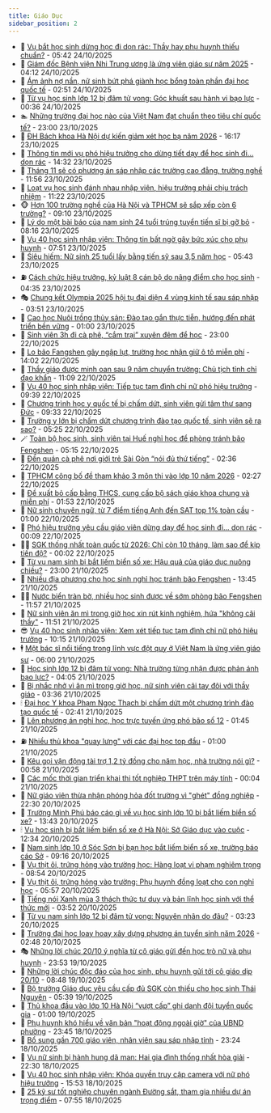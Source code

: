 ```yaml
---
title: Giáo Dục
sidebar_position: 2
---
```


<!-- dantri-giao-duc:START -->
- 🤡 [Vụ bắt học sinh dừng học đi dọn rác: Thầy hay phụ huynh thiếu chuẩn?](https://dantri.com.vn/giao-duc/vu-bat-hoc-sinh-dung-hoc-di-don-rac-thay-hay-phu-huynh-thieu-chuan-20251024121805558.htm) - 05:42 24/10/2025
- 🗽 [Giám đốc Bệnh viện Nhi Trung ương là ứng viên giáo sư năm 2025](https://dantri.com.vn/giao-duc/giam-doc-benh-vien-nhi-trung-uong-la-ung-vien-giao-su-nam-2025-20251024110057625.htm) - 04:12 24/10/2025
- 🚦 [Ám ảnh nợ nần, nữ sinh bứt phá giành học bổng toàn phần đại học quốc tế](https://dantri.com.vn/giao-duc/am-anh-no-nan-nu-sinh-but-pha-gianh-hoc-bong-toan-phan-dai-hoc-quoc-te-20251024091951873.htm) - 02:51 24/10/2025
- 🌋 [Từ vụ học sinh lớp 12 bị đâm tử vong: Góc khuất sau hành vi bạo lực](https://dantri.com.vn/giao-duc/tu-vu-hoc-sinh-lop-12-bi-dam-tu-vong-goc-khuat-sau-hanh-vi-bao-luc-20251023102153840.htm) - 00:36 24/10/2025
- 🏊 [Những trường đại học nào của Việt Nam đạt chuẩn theo tiêu chí quốc tế?](https://dantri.com.vn/giao-duc/nhung-truong-dai-hoc-nao-cua-viet-nam-dat-chuan-theo-tieu-chi-quoc-te-20251023155147570.htm) - 23:00 23/10/2025
- 🎃 [ĐH Bách khoa Hà Nội dự kiến giảm xét học bạ năm 2026](https://dantri.com.vn/giao-duc/dh-bach-khoa-ha-noi-du-kien-giam-xet-hoc-ba-nam-2026-20251023230010355.htm) - 16:17 23/10/2025
- 💄 [Thông tin mới vụ phó hiệu trưởng cho dừng tiết dạy để học sinh đi… dọn rác](https://dantri.com.vn/giao-duc/thong-tin-moi-vu-pho-hieu-truong-cho-dung-tiet-day-de-hoc-sinh-di-don-rac-20251023185440494.htm) - 14:32 23/10/2025
- 🦅 [Tháng 11 sẽ có phương án sáp nhập các trường cao đẳng, trường nghề](https://dantri.com.vn/giao-duc/thang-11-se-co-phuong-an-sap-nhap-cac-truong-cao-dang-truong-nghe-20251023183717990.htm) - 11:56 23/10/2025
- 🚦 [Loạt vụ học sinh đánh nhau nhập viện, hiệu trưởng phải chịu trách nhiệm](https://dantri.com.vn/giao-duc/loat-vu-hoc-sinh-danh-nhau-nhap-vien-hieu-truong-phai-chiu-trach-nhiem-20251021183956463.htm) - 11:22 23/10/2025
- 🐵 [Hơn 100 trường nghề của Hà Nội và TPHCM sẽ sắp xếp còn 6 trường?](https://dantri.com.vn/giao-duc/hon-100-truong-nghe-cua-ha-noi-va-tphcm-se-sap-xep-con-6-truong-20251023155605593.htm) - 09:10 23/10/2025
- 🐘 [Lý do một bài báo của nam sinh 24 tuổi trúng tuyển tiến sĩ bị gỡ bỏ](https://dantri.com.vn/giao-duc/ly-do-mot-bai-bao-cua-nam-sinh-24-tuoi-trung-tuyen-tien-si-bi-go-bo-20251023145905891.htm) - 08:16 23/10/2025
- 🦏 [Vụ 40 học sinh nhập viện: Thông tin bất ngờ gây bức xúc cho phụ huynh](https://dantri.com.vn/giao-duc/vu-40-hoc-sinh-nhap-vien-thong-tin-bat-ngo-gay-buc-xuc-cho-phu-huynh-20251023122429160.htm) - 07:51 23/10/2025
- 💼 [Siêu hiếm: Nữ sinh 25 tuổi lấy bằng tiến sỹ sau 3,5 năm học](https://dantri.com.vn/giao-duc/sieu-hiem-nu-sinh-25-tuoi-lay-bang-tien-sy-sau-35-nam-hoc-20251023112408694.htm) - 05:43 23/10/2025
- ⛽️ [Cách chức hiệu trưởng, kỷ luật 8 cán bộ do nâng điểm cho học sinh](https://dantri.com.vn/giao-duc/cach-chuc-hieu-truong-ky-luat-8-can-bo-do-nang-diem-cho-hoc-sinh-20251023112842558.htm) - 04:35 23/10/2025
- 🎭 [Chung kết Olympia 2025 hội tụ đại diện 4 vùng kinh tế sau sáp nhập](https://dantri.com.vn/giao-duc/chung-ket-olympia-2025-hoi-tu-dai-dien-4-vung-kinh-te-sau-sap-nhap-20251023104146688.htm) - 03:51 23/10/2025
- 🎃 [Cao học Nuôi trồng thủy sản: Đào tạo gắn thực tiễn, hướng đến phát triển bền vững](https://dantri.com.vn/giao-duc/cao-hoc-nuoi-trong-thuy-san-dao-tao-gan-thuc-tien-huong-den-phat-trien-ben-vung-20251022222701882.htm) - 01:00 23/10/2025
- 🚀 [Sinh viên 3h đi cà phê, “cắm trại” xuyên đêm để học](https://dantri.com.vn/giao-duc/sinh-vien-3h-di-ca-phe-cam-trai-xuyen-dem-de-hoc-20251022203450234.htm) - 23:00 22/10/2025
- 👀 [Lo bão Fangshen gây ngập lụt, trường học nhận giữ ô tô miễn phí](https://dantri.com.vn/giao-duc/lo-bao-fangshen-gay-ngap-lut-truong-hoc-nhan-giu-o-to-mien-phi-20251022185222975.htm) - 14:02 22/10/2025
- 🌝 [Thầy giáo được minh oan sau 9 năm chuyển trường: Chủ tịch tỉnh chỉ đạo khẩn](https://dantri.com.vn/giao-duc/thay-giao-duoc-minh-oan-sau-9-nam-chuyen-truong-chu-tich-tinh-chi-dao-khan-20251022164029516.htm) - 11:09 22/10/2025
- 🤗 [Vụ 40 học sinh nhập viện: Tiếp tục tạm đình chỉ nữ phó hiệu trưởng](https://dantri.com.vn/giao-duc/vu-40-hoc-sinh-nhap-vien-tiep-tuc-tam-dinh-chi-nu-pho-hieu-truong-20251022160522752.htm) - 09:39 22/10/2025
- 🦄 [Chương trình học y quốc tế bị chấm dứt, sinh viên gửi tâm thư sang Đức](https://dantri.com.vn/giao-duc/chuong-trinh-hoc-y-quoc-te-bi-cham-dut-sinh-vien-gui-tam-thu-sang-duc-20251022162148899.htm) - 09:33 22/10/2025
- 🦍 [Trường y lớn bị chấm dứt chương trình đào tạo quốc tế, sinh viên sẽ ra sao?](https://dantri.com.vn/giao-duc/truong-y-lon-bi-cham-dut-chuong-trinh-dao-tao-quoc-te-sinh-vien-se-ra-sao-20251022115523664.htm) - 05:25 22/10/2025
- 🪄 [Toàn bộ học sinh, sinh viên tại Huế nghỉ học để phòng tránh bão Fengshen](https://dantri.com.vn/giao-duc/toan-bo-hoc-sinh-sinh-vien-tai-hue-nghi-hoc-de-phong-tranh-bao-fengshen-20251022115850239.htm) - 05:15 22/10/2025
- 🦆 [Đến quán cà phê nơi giới trẻ Sài Gòn “nói đủ thứ tiếng”](https://dantri.com.vn/giao-duc/den-quan-ca-phe-noi-gioi-tre-sai-gon-noi-du-thu-tieng-20251022093636924.htm) - 02:36 22/10/2025
- 🚀 [TPHCM công bố đề tham khảo 3 môn thi vào lớp 10 năm 2026](https://dantri.com.vn/giao-duc/tphcm-cong-bo-de-tham-khao-3-mon-thi-vao-lop-10-nam-2026-20251022085917891.htm) - 02:27 22/10/2025
- 🦒 [Đề xuất bỏ cấp bằng THCS, cung cấp bộ sách giáo khoa chung và miễn phí](https://dantri.com.vn/thoi-su/de-xuat-bo-cap-bang-thcs-cung-cap-bo-sach-giao-khoa-chung-va-mien-phi-20251022084123825.htm) - 01:53 22/10/2025
- 🤡 [Nữ sinh chuyên ngữ, từ 7 điểm tiếng Anh đến SAT top 1% toàn cầu](https://dantri.com.vn/giao-duc/nu-sinh-chuyen-ngu-tu-7-diem-tieng-anh-den-sat-top-1-toan-cau-20251021234106984.htm) - 01:00 22/10/2025
- 🤔 [Phó hiệu trưởng yêu cầu giáo viên dừng dạy để học sinh đi... dọn rác](https://dantri.com.vn/giao-duc/pho-hieu-truong-yeu-cau-giao-vien-dung-day-de-hoc-sinh-di-don-rac-20251021225308390.htm) - 00:09 22/10/2025
- 🧑‍💻 [SGK thống nhất toàn quốc từ 2026: Chỉ còn 10 tháng, làm sao để kịp tiến độ?](https://dantri.com.vn/giao-duc/sgk-thong-nhat-toan-quoc-tu-2026-chi-con-10-thang-lam-sao-de-kip-tien-do-20251022062411006.htm) - 00:02 22/10/2025
- 🤡 [Từ vụ nam sinh bị bắt liếm biển số xe: Hậu quả của giáo dục nuông chiều?](https://dantri.com.vn/giao-duc/tu-vu-nam-sinh-bi-bat-liem-bien-so-xe-hau-qua-cua-giao-duc-nuong-chieu-20251021183215926.htm) - 23:00 21/10/2025
- 🧠 [Nhiều địa phương cho học sinh nghỉ học tránh bão Fengshen](https://dantri.com.vn/giao-duc/nhieu-dia-phuong-cho-hoc-sinh-nghi-hoc-tranh-bao-fengshen-20251021202132966.htm) - 13:45 21/10/2025
- 🧑‍💻 [Nước biển tràn bờ, nhiều học sinh được về sớm phòng bão Fengshen](https://dantri.com.vn/giao-duc/nuoc-bien-tran-bo-nhieu-hoc-sinh-duoc-ve-som-phong-bao-fengshen-20251021175146479.htm) - 11:57 21/10/2025
- 🧠 [Nữ sinh viên ăn mì trong giờ học xin rút kinh nghiệm, hứa &quot;không cãi thầy&quot;](https://dantri.com.vn/giao-duc/nu-sinh-vien-an-mi-trong-gio-hoc-xin-rut-kinh-nghiem-hua-khong-cai-thay-20251021183951059.htm) - 11:51 21/10/2025
- 😎 [Vụ 40 học sinh nhập viện: Xem xét tiếp tục tạm đình chỉ nữ phó hiệu trưởng](https://dantri.com.vn/giao-duc/vu-40-hoc-sinh-nhap-vien-xem-xet-tiep-tuc-tam-dinh-chi-nu-pho-hieu-truong-20251021163836298.htm) - 10:15 21/10/2025
- 🕴 [Một bác sĩ nổi tiếng trong lĩnh vực đột quỵ ở Việt Nam là ứng viên giáo sư](https://dantri.com.vn/giao-duc/mot-bac-si-noi-tieng-trong-linh-vuc-dot-quy-o-viet-nam-la-ung-vien-giao-su-20251021075431170.htm) - 06:00 21/10/2025
- 🧠 [Học sinh lớp 12 bị đâm tử vong: Nhà trường từng nhận được phản ánh bạo lực?](https://dantri.com.vn/giao-duc/hoc-sinh-lop-12-bi-dam-tu-vong-nha-truong-tung-nhan-duoc-phan-anh-bao-luc-20251021103504109.htm) - 04:05 21/10/2025
- 🚀 [Bị nhắc nhở vì ăn mì trong giờ học, nữ sinh viên cãi tay đôi với thầy giáo](https://dantri.com.vn/giao-duc/bi-nhac-nho-vi-an-mi-trong-gio-hoc-nu-sinh-vien-cai-tay-doi-voi-thay-giao-20251021102332795.htm) - 03:36 21/10/2025
- 🕯 [Đại học Y khoa Phạm Ngọc Thạch bị chấm dứt một chương trình đào tạo quốc tế](https://dantri.com.vn/giao-duc/dai-hoc-y-khoa-pham-ngoc-thach-bi-cham-dut-mot-chuong-trinh-dao-tao-quoc-te-20251021092613578.htm) - 02:41 21/10/2025
- 🧰 [Lên phương án nghỉ học, học trực tuyến ứng phó bão số 12](https://dantri.com.vn/giao-duc/len-phuong-an-nghi-hoc-hoc-truc-tuyen-ung-pho-bao-so-12-20251021083828130.htm) - 01:45 21/10/2025
- ⛽️ [Nhiều thủ khoa &quot;quay lưng&quot; với các đại học top đầu](https://dantri.com.vn/giao-duc/nhieu-thu-khoa-quay-lung-voi-cac-dai-hoc-top-dau-20251020222452229.htm) - 01:00 21/10/2025
- 🤖 [Kêu gọi vận động tài trợ 1,2 tỷ đồng cho năm học, nhà trường nói gì?](https://dantri.com.vn/giao-duc/keu-goi-van-dong-tai-tro-12-ty-dong-cho-nam-hoc-nha-truong-noi-gi-20251021071458430.htm) - 00:58 21/10/2025
- 🦍 [Các mốc thời gian triển khai thi tốt nghiệp THPT trên máy tính](https://dantri.com.vn/giao-duc/cac-moc-thoi-gian-trien-khai-thi-tot-nghiep-thpt-tren-may-tinh-20251021065704019.htm) - 00:04 21/10/2025
- 🐘 [Nữ giáo viên thừa nhận phóng hỏa đốt trường vì &quot;ghét&quot; đồng nghiệp](https://dantri.com.vn/giao-duc/nu-giao-vien-thua-nhan-phong-hoa-dot-truong-vi-ghet-dong-nghiep-20251020130419331.htm) - 22:30 20/10/2025
- 🌊 [Trường Minh Phú báo cáo gì về vụ học sinh lớp 10 bị bắt liếm biển số xe?](https://dantri.com.vn/giao-duc/truong-minh-phu-bao-cao-gi-ve-vu-hoc-sinh-lop-10-bi-bat-liem-bien-so-xe-20251020203340557.htm) - 13:43 20/10/2025
- 🕯 [Vụ học sinh bị bắt liếm biển số xe ở Hà Nội: Sở Giáo dục vào cuộc](https://dantri.com.vn/giao-duc/vu-hoc-sinh-bi-bat-liem-bien-so-xe-o-ha-noi-so-giao-duc-vao-cuoc-20251020192528268.htm) - 12:34 20/10/2025
- 🐎 [Nam sinh lớp 10 ở Sóc Sơn bị bạn học bắt liếm biển số xe, trường báo cáo Sở](https://dantri.com.vn/giao-duc/nam-sinh-lop-10-o-soc-son-bi-ban-hoc-bat-liem-bien-so-xe-truong-bao-cao-so-20251020161316482.htm) - 09:16 20/10/2025
- 🐻 [Vụ thịt ôi, trứng hỏng vào trường học: Hàng loạt vi phạm nghiêm trọng](https://dantri.com.vn/giao-duc/vu-thit-oi-trung-hong-vao-truong-hoc-hang-loat-vi-pham-nghiem-trong-20251020151952954.htm) - 08:54 20/10/2025
- 🐎 [Vụ thịt ôi, trứng hỏng vào trường: Phụ huynh đồng loạt cho con nghỉ học](https://dantri.com.vn/giao-duc/vu-thit-oi-trung-hong-vao-truong-phu-huynh-dong-loat-cho-con-nghi-hoc-20251020123231328.htm) - 05:57 20/10/2025
- 🫣 [Tiếng nói Xanh mùa 3 thách thức tư duy và bản lĩnh học sinh với thể thức mới](https://dantri.com.vn/giao-duc/tieng-noi-xanh-mua-3-thach-thuc-tu-duy-va-ban-linh-hoc-sinh-voi-the-thuc-moi-20251020104746348.htm) - 03:52 20/10/2025
- 🤭 [Từ vụ nam sinh lớp 12 bị đâm tử vong: Nguyên nhân do đâu?](https://dantri.com.vn/giao-duc/tu-vu-nam-sinh-lop-12-bi-dam-tu-vong-nguyen-nhan-do-dau-20251020100347626.htm) - 03:23 20/10/2025
- 🥳 [Trường đại học loay hoay xây dựng phương án tuyển sinh năm 2026](https://dantri.com.vn/giao-duc/truong-dai-hoc-loay-hoay-xay-dung-phuong-an-tuyen-sinh-nam-2026-20251020091502420.htm) - 02:48 20/10/2025
- 🎭 [Những lời chúc 20/10 ý nghĩa từ cô giáo gửi đến học trò nữ và phụ huynh](https://dantri.com.vn/giao-duc/nhung-loi-chuc-2010-y-nghia-tu-co-giao-gui-den-hoc-tro-nu-va-phu-huynh-20251020064617950.htm) - 23:53 19/10/2025
- 🥸 [Những lời chúc độc đáo của học sinh, phụ huynh gửi tới cô giáo dịp 20/10](https://dantri.com.vn/giao-duc/nhung-loi-chuc-doc-dao-cua-hoc-sinh-phu-huynh-gui-toi-co-giao-dip-2010-20251019153413726.htm) - 08:48 19/10/2025
- 🦣 [Bộ trưởng Giáo dục yêu cầu cấp đủ SGK còn thiếu cho học sinh Thái Nguyên](https://dantri.com.vn/giao-duc/bo-truong-giao-duc-yeu-cau-cap-du-sgk-con-thieu-cho-hoc-sinh-thai-nguyen-20251019121216825.htm) - 05:39 19/10/2025
- 🤔 [Thủ khoa đầu vào lớp 10 Hà Nội “vượt cấp” ghi danh đội tuyển quốc gia](https://dantri.com.vn/giao-duc/thu-khoa-dau-vao-lop-10-ha-noi-vuot-cap-ghi-danh-doi-tuyen-quoc-gia-20251018221521781.htm) - 01:00 19/10/2025
- 🦣 [Phụ huynh khó hiểu về văn bản &quot;hoạt động ngoài giờ&quot; của UBND phường](https://dantri.com.vn/giao-duc/phu-huynh-kho-hieu-ve-van-ban-hoat-dong-ngoai-gio-cua-ubnd-phuong-20250711091215686.htm) - 23:45 18/10/2025
- 🐲 [Bổ sung gần 700 giáo viên, nhân viên sau sáp nhập tỉnh](https://dantri.com.vn/giao-duc/bo-sung-gan-700-giao-vien-nhan-vien-sau-sap-nhap-tinh-20251018164415450.htm) - 23:24 18/10/2025
- 🔭 [Vụ nữ sinh bị hành hung dã man: Hai gia đình thống nhất hòa giải](https://dantri.com.vn/giao-duc/vu-nu-sinh-bi-hanh-hung-da-man-hai-gia-dinh-thong-nhat-hoa-giai-20251018165527873.htm) - 22:30 18/10/2025
- 🥷 [Vụ 40 học sinh nhập viện: Khóa quyền truy cập camera với nữ phó hiệu trưởng](https://dantri.com.vn/giao-duc/vu-40-hoc-sinh-nhap-vien-khoa-quyen-truy-cap-camera-voi-nu-pho-hieu-truong-20251018183946008.htm) - 15:53 18/10/2025
- 🎊 [25 kỹ sư tốt nghiệp chuyên ngành Đường sắt, tham gia nhiều dự án trọng điểm](https://dantri.com.vn/giao-duc/25-ky-su-tot-nghiep-chuyen-nganh-duong-sat-tham-gia-nhieu-du-an-trong-diem-20251018142700926.htm) - 07:55 18/10/2025<!-- dantri-giao-duc:END -->

